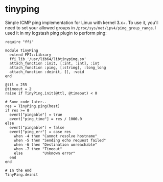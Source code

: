 tinyping
========

Simple ICMP ping implementation for Linux with kernel 3.x+. To use it, you'll need to set your allowed groups in `/proc/sys/net/ipv4/ping_group_range`. I used it in my logstash ping plugin to perform ping:
```
require "ffi"

module TinyPing
  extend FFI::Library
  ffi_lib '/usr/lib64/libtinyping.so'
  attach_function :init, [:int, :int], :int
  attach_function :ping, [:string], :long_long
  attach_function :deinit, [], :void
end

@ttl = 255
@timeout = 2
raise if TinyPing.init(@ttl, @timeout) < 0

# Some code later..
res = TinyPing.ping(host)
if res >= 0
  event["pingable"] = true
  event["ping_time"] = res / 1000.0
else
  event["pingable"] = false
  event["ping_err"] = case res
    when -4 then "Cannot resolve hostname"
    when -5 then "Sending echo request failed"
    when -6 then "Destination unreachable"
    when -7 then "Timeout"
    else         "Unknown error"
  end
end

# In the end
TinyPing.deinit
```
